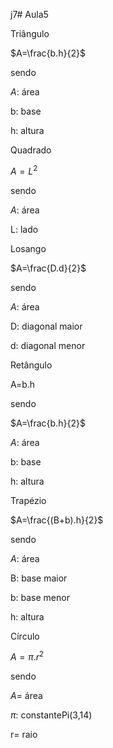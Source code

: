 j7# Aula5

Triângulo

$A=\frac{b.h}{2}$

sendo


$A$: área 

b: base

h: altura


Quadrado 


$A=L^{2}$


sendo


$A$: área 


L: lado


Losango

$A=\frac{D.d}{2}$


sendo

$A$: área 

D: diagonal maior

d: diagonal menor



Retângulo 

A=b.h

sendo

$A=\frac{b.h}{2}$

$A$: área 

b: base

h: altura 


Trapézio 


$A=\frac{(B+b).h}{2}$


sendo


$A$: área 

B: base maior

b: base menor

h: altura 


Círculo 

$A=\pi.r^{2}$

sendo

$A$= área 

$\pi$: constantePi(3,14)

r= raio


